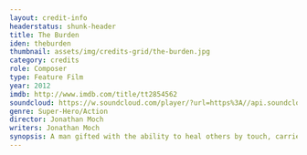 ```yaml
---
layout: credit-info
headerstatus: shunk-header
title: The Burden
iden: theburden
thumbnail: assets/img/credits-grid/the-burden.jpg
category: credits
role: Composer
type: Feature Film
year: 2012
imdb: http://www.imdb.com/title/tt2854562
soundcloud: https://w.soundcloud.com/player/?url=https%3A//api.soundcloud.com/tracks/86952891&amp;color=ff5500&amp;auto_play=false&amp;hide_related=false&amp;show_comments=true&amp;show_user=true&amp;show_reposts=false
genre: Super-Hero/Action
director: Jonathan Moch
writers: Jonathan Moch
synopsis: A man gifted with the ability to heal others by touch, carries the burden of saving the world.
---
```




